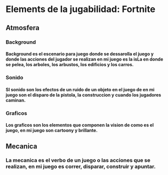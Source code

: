 # Elements de la jugabilidad: Fortnite 

## Atmosfera

### Background 
#### Background es el escenario para juego donde se dessarolla el juego y donde las acciones del jugador se realizan en mi juego es la isLa en donde se pelea, los arboles, los arbustos, los edificios y los carros.

### Sonido 
#### Sl sonido son los efectos de un ruido de un objeto en el juego de en mi juego son el disparo de la pistola, la construccion y cuando los jugadores caminan.

### Graficos
#### Los graficos son los elementos que componen la vision de como es el juego, en mi juego son cartoony y brillante. 

## Mecanica
### La mecanica es el verbo de un juego o las acciones que se realizan, en mi juego es correr, disparar, construir y apuntar.
